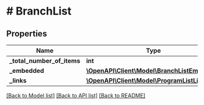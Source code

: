 # # BranchList

## Properties

Name | Type | Description | Notes
------------ | ------------- | ------------- | -------------
**_total_number_of_items** | **int** |  | [optional] 
**_embedded** | [**\OpenAPI\Client\Model\BranchListEmbedded**](BranchListEmbedded.md) |  | [optional] 
**_links** | [**\OpenAPI\Client\Model\ProgramListLinks**](ProgramListLinks.md) |  | [optional] 

[[Back to Model list]](../../README.md#documentation-for-models) [[Back to API list]](../../README.md#documentation-for-api-endpoints) [[Back to README]](../../README.md)


